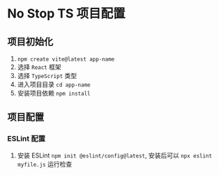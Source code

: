 # No Stop TS 项目配置

## 项目初始化

1. `npm create vite@latest app-name`
2. 选择 `React` 框架
3. 选择 `TypeScript` 类型
4. 进入项目目录 `cd app-name`
5. 安装项目依赖 `npm install`

## 项目配置

### ESLint 配置

1. 安装 ESLint `npm init @eslint/config@latest`, 安装后可以 `npx eslint myfile.js` 运行检查
